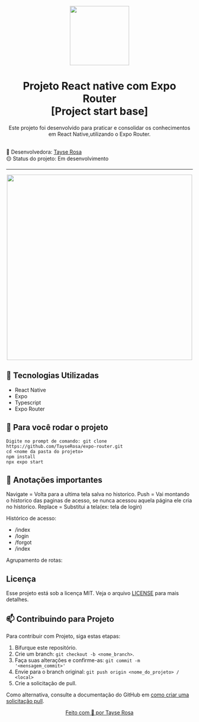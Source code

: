 <p align="center">
  <img src="https://media.licdn.com/dms/image/v2/D4D12AQGQffAIoR8XjQ/article-cover_image-shrink_600_2000/article-cover_image-shrink_600_2000/0/1721224326539?e=2147483647&v=beta&t=W4ggamtkvEFy-WZp6Rn-fh6ehyprsL1f5-7ZBnxKbw8" width="160">
</p>
<h1 align="center"> Projeto React native com Expo Router <br> [Project start base]</h1>

<p align="center">Este projeto foi desenvolvido para praticar e consolidar os conhecimentos em React Native,utilizando o Expo Router.</p>

<br>
🚀 Desenvolvedora:
<a href="https://www.tayserosa.com">
Tayse Rosa
</a>
<br>
🟡 Status do projeto: Em desenvolvimento

---
<p align="center">
  <img src="readme_image.png" width="500">
</p>


## 🚀 Tecnologias Utilizadas
<ul>
    <li>React Native</li>
    <li>Expo</li>
    <li>Typescript</li>
    <li>Expo Router</li>
</ul>


## 🚀 Para você rodar o projeto
```
Digite no prompt de comando: git clone https://github.com/TayseRosa/expo-router.git
cd <nome da pasta do projeto>
npm install
npx expo start
```

## 🚀 Anotações importantes
Navigate = Volta para a ultima tela salva no historico.
Push = Vai montando o historico das paginas de acesso, se nunca acessou aquela página ele cria no historico. 
Replace = Substitui a tela(ex: tela de login)

Histórico de acesso:
- /index
- /login
- /forgot
- /index

Agrupamento de rotas:


## Licença
Esse projeto está sob a licença MIT. Veja o arquivo [LICENSE](LICENSE.md) para mais detalhes.


## 📫 Contribuindo para Projeto

Para contribuir com Projeto, siga estas etapas:

1. Bifurque este repositório.
2. Crie um branch: `git checkout -b <nome_branch>`.
3. Faça suas alterações e confirme-as: `git commit -m '<mensagem_commit>'`
4. Envie para o branch original: `git push origin <nome_do_projeto> / <local>`
5. Crie a solicitação de pull.

Como alternativa, consulte a documentação do GitHub em [como criar uma solicitação pull](https://help.github.com/en/github/collaborating-with-issues-and-pull-requests/creating-a-pull-request).


<a href="https://www.tayserosa.com">
<p align="center">Feito com 💜 por Tayse Rosa</p>
</a>